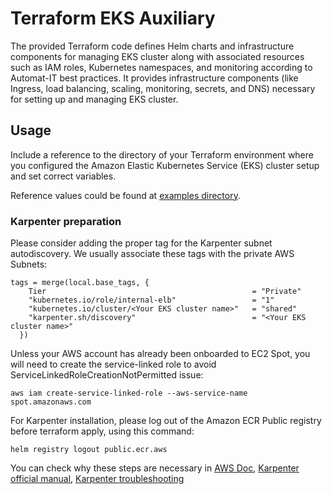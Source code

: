 # Terraform EKS Auxiliary

The provided Terraform code defines Helm charts and infrastructure components for managing EKS cluster along with associated resources such as IAM roles, Kubernetes namespaces, and monitoring according to Automat-IT best practices. It provides infrastructure components (like Ingress, load balancing, scaling, monitoring, secrets, and DNS) necessary for setting up and managing EKS cluster.


## Usage

Include a reference to the directory of your Terraform environment where you configured the Amazon Elastic Kubernetes Service (EKS) cluster setup and set correct variables.

Reference values could be found at [examples directory](examples).

### Karpenter preparation
Please consider adding the proper tag for the Karpenter subnet autodiscovery. We usually associate these tags with the private AWS Subnets:
```shell
tags = merge(local.base_tags, {
    Tier                                              = "Private"
    "kubernetes.io/role/internal-elb"                 = "1"
    "kubernetes.io/cluster/<Your EKS cluster name>"   = "shared"
    "karpenter.sh/discovery"                          = "<Your EKS cluster name>"
  })
```

Unless your AWS account has already been onboarded to EC2 Spot, you will need to create the service-linked role to avoid ServiceLinkedRoleCreationNotPermitted issue:
```shell
aws iam create-service-linked-role --aws-service-name spot.amazonaws.com
```

For Karpenter installation, please log out of the Amazon ECR Public registry before terraform apply, using this command:
```shell
helm registry logout public.ecr.aws
```

You can check why these steps are necessary in [AWS Doc](https://docs.aws.amazon.com/AmazonECR/latest/public/public-troubleshooting.html#public-troubleshooting-authentication), [Karpenter official manual](https://karpenter.sh/docs/getting-started/getting-started-with-karpenter/#4-install-karpenter), [Karpenter troubleshooting](https://karpenter.sh/docs/troubleshooting/#missing-service-linked-role)